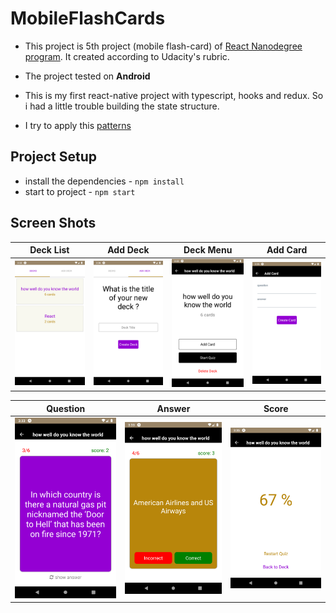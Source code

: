# MobileFlashCards

- This project is 5th project (mobile flash-card) of [React Nanodegree program](https://www.udacity.com/course/react-nanodegree--nd019). It created according to Udacity's rubric.

- The project tested on **Android**

- This is my first react-native project with typescript, hooks and redux. So i had a little trouble building the state structure.

- I try to apply this [patterns](https://medium.com/@martin_hotell/10-typescript-pro-tips-patterns-with-or-without-react-5799488d6680)

## Project Setup

- install the dependencies - `npm install`
- start to project - `npm start`

## Screen Shots

| Deck List                                                                                                                | Add Deck                                                                                                               | Deck Menu                                                                                                                | Add Card                                                                                                               |
| ------------------------------------------------------------------------------------------------------------------------ | ---------------------------------------------------------------------------------------------------------------------- | ------------------------------------------------------------------------------------------------------------------------ | ---------------------------------------------------------------------------------------------------------------------- |
| ![deck list](https://github.com/ahmetsametoglu/mobile-flashcard-udacity-project-5/blob/master/doc-image/1-deck-list.png) | ![add deck](https://github.com/ahmetsametoglu/mobile-flashcard-udacity-project-5/blob/master/doc-image/2-add-deck.png) | ![deck menu](https://github.com/ahmetsametoglu/mobile-flashcard-udacity-project-5/blob/master/doc-image/3-deck-menu.png) | ![add card](https://github.com/ahmetsametoglu/mobile-flashcard-udacity-project-5/blob/master/doc-image/4-add-card.png) |

| Question                                                                                                               | Answer                                                                                                             | Score                                                                                                            |
| ---------------------------------------------------------------------------------------------------------------------- | ------------------------------------------------------------------------------------------------------------------ | ---------------------------------------------------------------------------------------------------------------- |
| ![question](https://github.com/ahmetsametoglu/mobile-flashcard-udacity-project-5/blob/master/doc-image/5-question.png) | ![answer](https://github.com/ahmetsametoglu/mobile-flashcard-udacity-project-5/blob/master/doc-image/6-answer.png) | ![score](https://github.com/ahmetsametoglu/mobile-flashcard-udacity-project-5/blob/master/doc-image/7-score.png) |
